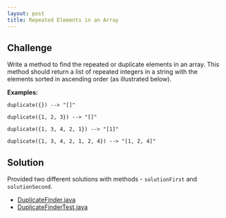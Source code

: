 ```yaml
---
layout: post
title: Repeated Elements in an Array
---
```


## Challenge

Write a method to find the repeated or duplicate elements in an array. 
This method should return a list of repeated integers in a string with the elements sorted in ascending order (as illustrated below). 

**Examples:**
```
duplicate({}) --> "[]"

duplicate({1, 2, 3}) --> "[]"

duplicate({1, 3, 4, 2, 1}) --> "[1]"

duplicate({1, 3, 4, 2, 1, 2, 4}) --> "[1, 2, 4]"
```

## Solution

Provided two different solutions with methods - `solutionFirst` and `solutionSecond`.

* [DuplicateFinder.java](https://github.com/amaljoyc/ajc-matrix/blob/master/src/main/java/amaljoyc/matrix/duplicate/DuplicateFinder.java)
* [DuplicateFinderTest.java](https://github.com/amaljoyc/ajc-matrix/blob/master/src/test/java/amaljoyc/matrix/duplicate/DuplicateFinderTest.java)
